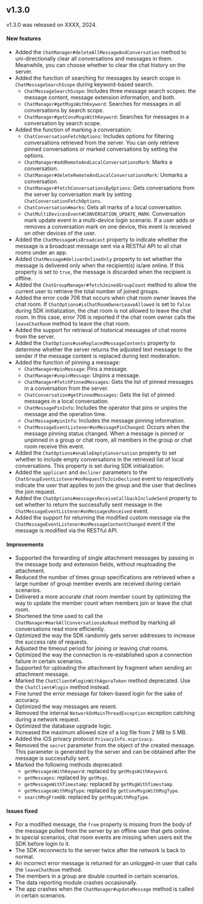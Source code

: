 ## v1.3.0

v1.3.0 was released on XXXX, 2024.

#### New features

- Added the `ChatManager#deleteAllMessageAndConversation` method to uni-directionally clear all conversations and messages in them. Meanwhile, you can choose whether to clear the chat history on the server.
- Added the function of searching for messages by search scope in `ChatMessageSearchScope` during keyword-based search.
  - `ChatMessageSearchScope`: Includes three message search scopes: the message content, message extension information, and both. 
  - `ChatManager#getMsgsWithKeyword`: Searches for messages in all conversations by search scope.
  - `ChatManager#getConvMsgsWithKeyword`: Searches for messages in a conversation by search scope.  
- Added the function of marking a conversation: 
  - `ChatConversationFetchOptions`: Includes options for filtering conversations retrieved from the server. You can only retrieve pinned conversations or marked conversations by setting the options.
  - `ChatManager#addRemoteAndLocalConversationsMark`: Marks a conversation.
  - `ChatManager#deleteRemoteAndLocalConversationsMark`: Unmarks a conversation.
  - `ChatManager#fetchConversationsByOptions`: Gets conversations from the server by conversation mark by setting `ChatConversationFetchOptions`.
  - `ChatConversation#marks`: Gets all marks of a local conversation.
  - `ChatMultiDevicesEvent#CONVERSATION_UPDATE_MARK`: Conversation mark update event in a multi-device login scenario. If a user adds or removes a conversation mark on one device,  this event is received on other devices of the user.
- Added the `ChatMessage#isBroadcast` property to indicate whether the message is a broadcast message sent via a RESTful API to all chat rooms under an app. 
- Added `ChatMessage#deliverOnlineOnly` property to set whether the message is delivered only when the recipient(s) is/are online. If this property is set to `true`, the message is discarded when the recipient is offline.
- Added the `ChatGroupManager#fetchJoinedGroupCount` method to allow the current user to retrieve the total number of joined groups.
- Added the error code 706 that occurs when chat room owner leaves the chat room. If `ChatOptions#isChatRoomOwnerLeaveAllowed` is set to `false` during SDK initialization, the chat room is not allowed to leave the chat room. In this case, error 706 is reported if the chat room owner calls the `leaveChatRoom` method to leave the chat room. 
- Added the support for retrieval of historical messages of chat rooms from the server.
- Added the `ChatOptions#useReplacedMessageContents` property to determine whether the server returns the adjusted text message to the sender if the message content is replaced during text moderation.
- Added the function of pinning a message:    
  - `ChatManager#pinMessage`: Pins a message.   
  - `ChatManager#unpinMessage`: Unpins a message.  
  - `ChatManager#fetchPinnedMessages`: Gets the list of pinned messages in a conversation from the server. 
  - `ChatConversation#getPinnedMessages`: Gets the list of pinned messages in a local conversation.
  - `ChatMessagePinInfo`: Includes the operator that pins or unpins the message and the operation time. 
  - `ChatMessage#pinInfo`: Includes the message pinning information.
  - `ChatMessageEventListener#onMessagePinChanged`: Occurs when the message pinning status changed. When a message is pinned or unpinned in a group or chat room, all members in the group or chat room receive this event. 
- Added the `ChatOptions#enableEmptyConversation` property to set whether to include empty conversations in the retrieved list of local conversations. This property is set during SDK initialization.
- Added the `applicant` and `decliner` parameters to the `ChatGroupEventListener#onRequestToJoinDeclined` event to respectively indicate the user that applies to join the group and the user that declines the join request. 
- Added the `ChatOptions#messagesReceiveCallbackIncludeSend` property to set whether to return the successfully sent message in the `ChatMessageEventListener#onMessagesReceived` event.
- Added the support for returning the modified custom message via the `ChatMessageEventListener#onMessageContentChanged` event if the message is modified via the RESTful API. 

#### Improvements

- Supported the forwarding of single attachment messages by passing in the message body and extension fields, without reuploading the attachment.  
- Reduced the number of times group specifications are retrieved when a large number of group member events are received during certain scenarios.  
- Delivered a more accurate chat room member count by optimizing the way to update the member count when members join or leave the chat room. 
- Shortened the time used to call the `ChatManager#markAllConversationsAsRead` method by marking all conversations read more efficiently. 
- Optimized the way the SDK randomly gets server addresses to increase the success rate of requests. 
- Adjusted the timeout period for joining or leaving chat rooms. 
- Optimized the way the connection is re-established upon a connection failure in certain scenarios. 
- Supported for uploading the attachment by fragment when sending an attachment message. 
- Marked the `ChatClient#loginWithAgoraToken` method deprecated. Use the `ChatClient#login` method instead.
- Fine tuned the error message for token-based login for the sake of accuracy. 
- Optimized the way messages are resent. 
- Removed the internal `NetworkOnMainThreadException` exception catching during a network request.
- Optimized the database upgrade logic.
- Increased the maximum allowed size of a log file from 2 MB to 5 MB. 
- Added the iOS privacy protocol `PrivacyInfo.xcprivacy`.
- Removed the `secret` parameter from the object of the created message. This parameter is generated by the server and can be obtained after the message is successfully sent. 
- Marked the following methods deprecated:
  - `getMessagesWithKeyword`: replaced by `getMsgsWithKeyword`.
  - `getMessages`: replaced by `getMsgs`.
  - `getMessageWithTimestamp`: replaced by `getMsgWithTimestamp`.
  - `getMessagesWithMsgType`: replaced by `getConvMsgsWithMsgType`.
  - `searchMsgFromDB`: replaced by `getMsgsWithMsgType`.

#### Issues fixed

- For a modified message, the `from` property is missing from the body of the message pulled from the server by an offline user that gets online. 
- In special scenarios, chat room events are missing when users exit the SDK before login to it.
- The SDK reconnects to the server twice after the network is back to normal.
- An incorrect error message is returned for an unlogged-in user that calls the `leaveChatRoom` method.
- The members in a group are double counted in certain scenarios.
- The data reporting module crashes occasionally.
- The app crashes when the `ChatManager#updateMessage` method is called in certain scenarios.

